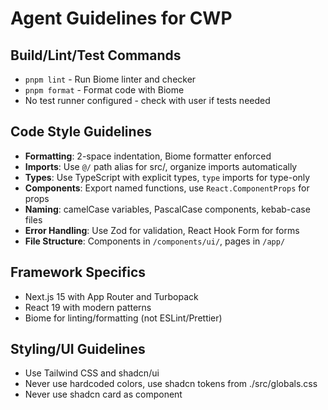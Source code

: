 # Agent Guidelines for CWP

## Build/Lint/Test Commands
- `pnpm lint` - Run Biome linter and checker
- `pnpm format` - Format code with Biome
- No test runner configured - check with user if tests needed

## Code Style Guidelines
- **Formatting**: 2-space indentation, Biome formatter enforced
- **Imports**: Use `@/` path alias for src/, organize imports automatically
- **Types**: Use TypeScript with explicit types, `type` imports for type-only
- **Components**: Export named functions, use `React.ComponentProps` for props
- **Naming**: camelCase variables, PascalCase components, kebab-case files
- **Error Handling**: Use Zod for validation, React Hook Form for forms
- **File Structure**: Components in `/components/ui/`, pages in `/app/`

## Framework Specifics
- Next.js 15 with App Router and Turbopack
- React 19 with modern patterns
- Biome for linting/formatting (not ESLint/Prettier)

## Styling/UI Guidelines
- Use Tailwind CSS and shadcn/ui
- Never use hardcoded colors, use shadcn tokens from ./src/globals.css
- Never use shadcn card as component
